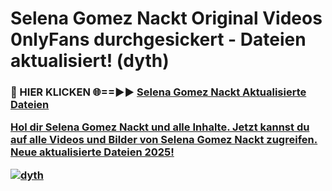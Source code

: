 # Selena Gomez Nackt Original Videos 0nlyFans durchgesickert - Dateien aktualisiert! (dyth)

<h3>🔴 HIER KLICKEN 🌐==►► <a href="https://tinyurl.com/h6vf6nb8" rel="nofollow">Selena Gomez Nackt Aktualisierte Dateien

Hol dir Selena Gomez Nackt und alle Inhalte. Jetzt kannst du auf alle Videos und Bilder von Selena Gomez Nackt zugreifen. Neue aktualisierte Dateien 2025!

[![dyth](https://i.imgur.com/sD4kR3V.gif)](https://tinyurl.com/h6vf6nb8)

